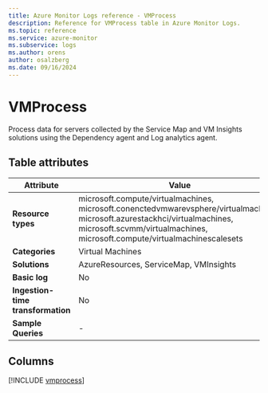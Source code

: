 ```yaml
---
title: Azure Monitor Logs reference - VMProcess
description: Reference for VMProcess table in Azure Monitor Logs.
ms.topic: reference
ms.service: azure-monitor
ms.subservice: logs
ms.author: orens
author: osalzberg
ms.date: 09/16/2024
---
```


# VMProcess

Process data for servers collected by the Service Map and VM Insights solutions using the Dependency agent and Log analytics agent.


## Table attributes

|Attribute|Value|
|---|---|
|**Resource types**|microsoft.compute/virtualmachines,<br>microsoft.conenctedvmwarevsphere/virtualmachines,<br>microsoft.azurestackhci/virtualmachines,<br>microsoft.scvmm/virtualmachines,<br>microsoft.compute/virtualmachinescalesets|
|**Categories**|Virtual Machines|
|**Solutions**| AzureResources, ServiceMap, VMInsights|
|**Basic log**|No|
|**Ingestion-time transformation**|No|
|**Sample Queries**|-|



## Columns
  
[!INCLUDE [vmprocess](~/reusable-content/ce-skilling/azure/includes/azure-monitor/reference/tables/vmprocess-include.md)]
